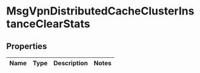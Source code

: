 
# MsgVpnDistributedCacheClusterInstanceClearStats

## Properties
Name | Type | Description | Notes
------------ | ------------- | ------------- | -------------



